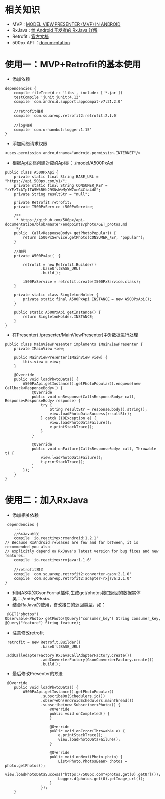 # 相关知识
- MVP : [MODEL VIEW PRESENTER (MVP) IN ANDROID][1] 
- RxJava : [给 Android 开发者的 RxJava 详解](http://gank.io/post/560e15be2dca930e00da1083)
- Retrofit : [官方文档](http://square.github.io/retrofit/)
- 500px API ：[documentation](https://github.com/500px/api-documentation)

# 使用一：MVP+Retrofit的基本使用
- 添加依赖
```
dependencies {
    compile fileTree(dir: 'libs', include: ['*.jar'])
    testCompile 'junit:junit:4.12'
    compile 'com.android.support:appcompat-v7:24.2.0'

    //retrofit相关
    compile 'com.squareup.retrofit2:retrofit:2.1.0'

    //log相关
    compile 'com.orhanobut:logger:1.15'
}

```
- 添加网络请求权限
```
<uses-permission android:name="android.permission.INTERNET"/>
```
- 根据[Api文档][2]创建对应的Api类：./model/A500PxApi
```
public class A500PxApi {
    private static final String BASE_URL = "https://api.500px.com/v1/";
    private static final String CONSUMER_KEY = "zYEzTxATp1TW5WkBHb29SWsWwMyYW7xcG4Cia4dG";
    private String resultStr = "null";

    private Retrofit retrofit;
    private I500PxService i500PxService;

    /**
     * https://github.com/500px/api-documentation/blob/master/endpoints/photo/GET_photos.md
     */
    public  Call<ResponseBody> getPhotoPopular() {
        return i500PxService.getPhoto(CONSUMER_KEY, "popular");
    }

    //单例
    private A500PxApi() {

        retrofit = new Retrofit.Builder()
                .baseUrl(BASE_URL)
                .build();

        i500PxService = retrofit.create(I500PxService.class);
    }

    private static class SingletonHolder {
        private static final A500PxApi INSTANCE = new A500PxApi();
    }

    public static A500PxApi getInstance() {
        return SingletonHolder.INSTANCE;
    }
}
```
- 在Presenter(./presenter/MainViewPresenter)中对数据进行处理
```
public class MainViewPresenter implements IMainViewPresenter {
    private IMainView view;

    public MainViewPresenter(IMainView view) {
        this.view = view;
    }

    @Override
    public void loadPhotoData() {
        A500PxApi.getInstance().getPhotoPopular().enqueue(new Callback<ResponseBody>() {
            @Override
            public void onResponse(Call<ResponseBody> call, Response<ResponseBody> response) {
                try {
                    String resultStr = response.body().string();
                    view.loadPhotoDataSuccess(resultStr);
                } catch (IOException e) {
                    view.loadPhotoDataFailure();
                    e.printStackTrace();
                }
            }

            @Override
            public void onFailure(Call<ResponseBody> call, Throwable t) {
                view.loadPhotoDataFailure();
                t.printStackTrace();
            }
        });
    }
}

```
# 使用二：加入RxJava
- 添加相关依赖
```
 dependencies {
    ...
    //RxJava相关
    compile 'io.reactivex:rxandroid:1.2.1'
// Because RxAndroid releases are few and far between, it is recommended you also
// explicitly depend on RxJava's latest version for bug fixes and new features.
    compile 'io.reactivex:rxjava:1.1.6'

    //retrofit相关
    compile 'com.squareup.retrofit2:converter-gson:2.1.0'
    compile 'com.squareup.retrofit2:adapter-rxjava:2.1.0'
}

```
- 利用AS中的GsonFormat插件,生成get/photos接口返回的数据实体类：./entity/Photo.
- 结合RaJava的使用，修改接口的返回类型，如：
```
 @GET("photos")
Observable<Photo> getPhoto(@Query("consumer_key") String consumer_key, @Query("feature") String feature);
```
- 注意修改retrofit
```
 retrofit = new Retrofit.Builder()
                .baseUrl(BASE_URL)
                .addCallAdapterFactory(RxJavaCallAdapterFactory.create())
                .addConverterFactory(GsonConverterFactory.create())
                .build();
```

- 最后修改Presenter的方法
```
 @Override
    public void loadPhotoData() {
        A500PxApi.getInstance().getPhotoPopular()
                .subscribeOn(Schedulers.io())
                .observeOn(AndroidSchedulers.mainThread())
                .subscribe(new Subscriber<Photo>() {
                    @Override
                    public void onCompleted() {
                    }

                    @Override
                    public void onError(Throwable e) {
                        e.printStackTrace();
                        view.loadPhotoDataFailure();
                    }

                    @Override
                    public void onNext(Photo photo) {
                        List<Photo.PhotosBean> photos = photo.getPhotos();
                        view.loadPhotoDataSuccess("https://500px.com"+photos.get(0).getUrl());
                        Logger.d(photos.get(0).getImage_url());
                    }
                });
    }
```


  [1]: http://www.tinmegali.com/en/model-view-presenter-android-part-1/
  [2]: https://github.com/500px/api-documentation/blob/master/endpoints/photo/GET_photos.md
